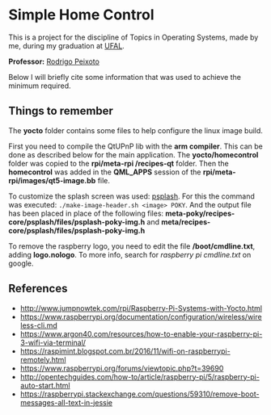 # Simple Home Control

This is a project for the discipline of Topics in Operating Systems, made by me, during my graduation at [UFAL](http://www.ufal.edu.br).

**Professor:** [Rodrigo Peixoto](https://www.github.com/rodrigopex)

Below I will briefly cite some information that was used to achieve the minimum required.

## Things to remember

The **yocto** folder contains some files to help configure the linux image build.

First you need to compile the QtUPnP lib with the **arm compiler**. This can be done as described below for the main application.
The **yocto/homecontrol** folder was copied to the **rpi/meta-rpi /recipes-qt** folder.
Then the **homecontrol** was added in the **QML_APPS** session of the **rpi/meta-rpi/images/qt5-image.bb** file.

To customize the splash screen was used: [psplash](http://git.yoctoproject.org/cgit/cgit.cgi/psplash).
For this the command was executed: `./make-image-header.sh <image> POKY`.
And the output file has been placed in place of the following files: **meta-poky/recipes-core/psplash/files/psplash-poky-img.h** and **meta/recipes-core/psplash/files/psplash-poky-img.h**

To remove the raspberry logo, you need to edit the file **/boot/cmdline.txt**, adding **logo.nologo**. To more info, search for _raspberry pi cmdline.txt_ on google.

## References

* http://www.jumpnowtek.com/rpi/Raspberry-Pi-Systems-with-Yocto.html
* https://www.raspberrypi.org/documentation/configuration/wireless/wireless-cli.md
* https://www.argon40.com/resources/how-to-enable-your-raspberry-pi-3-wifi-via-terminal/
* https://raspimint.blogspot.com.br/2016/11/wifi-on-raspberrypi-remotely.html
* https://www.raspberrypi.org/forums/viewtopic.php?t=39690
* http://opentechguides.com/how-to/article/raspberry-pi/5/raspberry-pi-auto-start.html
* https://raspberrypi.stackexchange.com/questions/59310/remove-boot-messages-all-text-in-jessie
